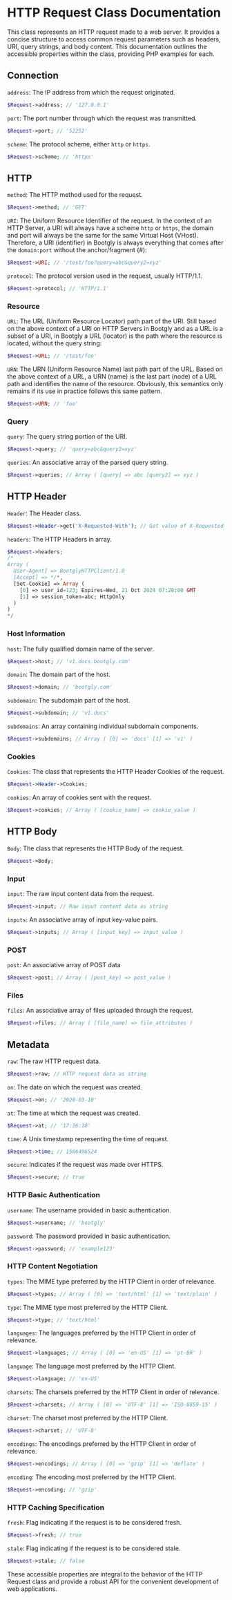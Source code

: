# HTTP Request Class Documentation

This class represents an HTTP request made to a web server. It provides a concise structure to access common request parameters such as headers, URI, query strings, and body content. This documentation outlines the accessible properties within the class, providing PHP examples for each.

## Connection

`address`: The IP address from which the request originated.

```php
$Request->address; // '127.0.0.1'
```

`port`: The port number through which the request was transmitted.

```php
$Request->port; // '52252'
```

`scheme`: The protocol scheme, either `http` or `https`.

```php
$Request->scheme; // 'https'
```

## HTTP

`method`: The HTTP method used for the request.

```php
$Request->method; // 'GET'
```

`URI`: The Uniform Resource Identifier of the request. In the context of an HTTP Server, a URI will always have a scheme `http` or `https`, the domain and port will always be the same for the same Virtual Host (VHost). Therefore, a URI (identifier) in Bootgly is always everything that comes after the `domain:port` without the anchor/fragment (#):

```php
$Request->URI; // '/test/foo?query=abc&query2=xyz'
```

`protocol`: The protocol version used in the request, usually HTTP/1.1.

```php
$Request->protocol; // 'HTTP/1.1'
```

### Resource

`URL`: The URL (Uniform Resource Locator) path part of the URI. Still based on the above context of a URI on HTTP Servers in Bootgly and as a URL is a subset of a URI, in Bootgly a URL (locator) is the path where the resource is located, without the query string:

```php
$Request->URL; // '/test/foo'
```

`URN`: The URN (Uniform Resource Name) last path part of the URL. Based on the above context of a URL, a URN (name) is the last part (node) of a URL path and identifies the name of the resource. Obviously, this semantics only remains if its use in practice follows this same pattern.

```php
$Request->URN; // 'foo'
```

### Query

`query`: The query string portion of the URI.

```php
$Request->query; // 'query=abc&query2=xyz'
```

`queries`: An associative array of the parsed query string.

```php
$Request->queries; // Array ( [query] => abc [query2] => xyz )
```

## HTTP Header

`Header`: The Header class.

```php
$Request->Header->get('X-Requested-With'); // Get value of X-Requested-With Header
```

`headers`: The HTTP Headers in array.

```php
$Request->headers;
/*
Array (
  User-Agent] => BootglyHTTPClient/1.0
  [Accept] => */*,
  [Set-Cookie] => Array (
    [0] => user_id=123; Expires=Wed, 21 Oct 2024 07:28:00 GMT
    [1] => session_token=abc; HttpOnly
  )
)
*/
```

### Host Information

`host`: The fully qualified domain name of the server.

```php
$Request->host; // 'v1.docs.bootgly.com'
```

`domain`: The domain part of the host.

```php
$Request->domain; // 'bootgly.com'
```

`subdomain`: The subdomain part of the host.

```php
$Request->subdomain; // 'v1.docs'
```

`subdomains`: An array containing individual subdomain components.

```php
$Request->subdomains; // Array ( [0] => 'docs' [1] => 'v1' )
```

### Cookies

`Cookies`: The class that represents the HTTP Header Cookies of the request.

```php
$Request->Header->Cookies;
```

`cookies`: An array of cookies sent with the request.

```php
$Request->cookies; // Array ( [cookie_name] => cookie_value )
```

## HTTP Body

`Body`: The class that represents the HTTP Body of the request.

```php
$Request->Body;
```

### Input

`input`: The raw input content data from the request.

```php
$Request->input; // Raw input content data as string
```

`inputs`: An associative array of input key-value pairs.

```php
$Request->inputs; // Array ( [input_key] => input_value )
```

### POST

`post`: An associative array of POST data

```php
$Request->post; // Array ( [post_key] => post_value )
```

### Files

`files`: An associative array of files uploaded through the request.

```php
$Request->files; // Array ( [file_name] => file_attributes )
```

## Metadata

`raw`: The raw HTTP request data.

```php
$Request->raw; // HTTP request data as string
```

`on`: The date on which the request was created.

```php
$Request->on; // '2020-03-10'
```

`at`: The time at which the request was created.

```php
$Request->at; // '17:16:18'
```

`time`: A Unix timestamp representing the time of request.

```php
$Request->time; // 1586496524
```

`secure`: Indicates if the request was made over HTTPS.

```php
$Request->secure; // true
```

### HTTP Basic Authentication

`username`: The username provided in basic authentication.

```php
$Request->username; // 'bootgly'
```

`password`: The password provided in basic authentication.

```php
$Request->password; // 'example123'
```

### HTTP Content Negotiation

`types`: The MIME type preferred by the HTTP Client in order of relevance.

```php
$Request->types; // Array ( [0] => 'text/html' [1] => 'text/plain' )
```

`type`: The MIME type most preferred by the HTTP Client.

```php
$Request->type; // 'text/html'
```

`languages`: The languages preferred by the HTTP Client in order of relevance.

```php
$Request->languages; // Array ( [0] => 'en-US' [1] => 'pt-BR' )
```

`language`: The language most preferred by the HTTP Client.

```php
$Request->language; // 'en-US'
```

`charsets`: The charsets preferred by the HTTP Client in order of relevance.

```php
$Request->charsets; // Array ( [0] => 'UTF-8' [1] => 'ISO-8859-15' )
```

`charset`: The charset most preferred by the HTTP Client.

```php
$Request->charset; // 'UTF-8'
```

`encodings`: The encodings preferred by the HTTP Client in order of relevance.

```php
$Request->encodings; // Array ( [0] => 'gzip' [1] => 'deflate' )
```

`encoding`: The encoding most preferred by the HTTP Client.

```php
$Request->encoding; // 'gzip'
```

### HTTP Caching Specification

`fresh`: Flag indicating if the request is to be considered fresh.

```php
$Request->fresh; // true
```

`stale`: Flag indicating if the request is to be considered stale.

```php
$Request->stale; // false
```

These accessible properties are integral to the behavior of the HTTP Request class and provide a robust API for the convenient development of web applications.
